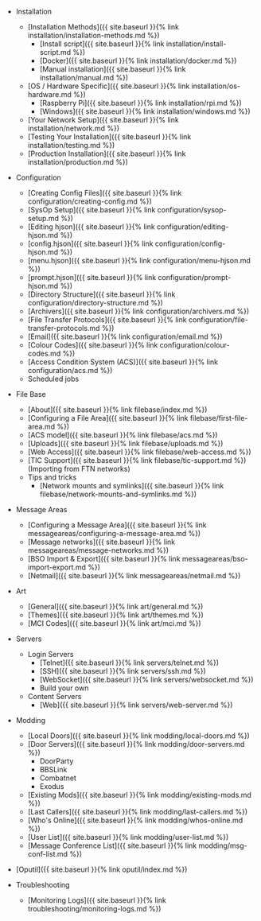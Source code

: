  - Installation
    - [Installation Methods]({{ site.baseurl }}{% link installation/installation-methods.md %})
        - [Install script]({{ site.baseurl }}{% link installation/install-script.md %})
        - [Docker]({{ site.baseurl }}{% link installation/docker.md %})
        - [Manual installation]({{ site.baseurl }}{% link installation/manual.md %})
    - [OS / Hardware Specific]({{ site.baseurl }}{% link installation/os-hardware.md %})  
      - [Raspberry Pi]({{ site.baseurl }}{% link installation/rpi.md %})  
      - [Windows]({{ site.baseurl }}{% link installation/windows.md %})  
    - [Your Network Setup]({{ site.baseurl }}{% link installation/network.md %})
    - [Testing Your Installation]({{ site.baseurl }}{% link installation/testing.md %})
    - [Production Installation]({{ site.baseurl }}{% link installation/production.md %})
    
  - Configuration
    - [Creating Config Files]({{ site.baseurl }}{% link configuration/creating-config.md %})
    - [SysOp Setup]({{ site.baseurl }}{% link configuration/sysop-setup.md %})
    - [Editing hjson]({{ site.baseurl }}{% link configuration/editing-hjson.md %})
    - [config.hjson]({{ site.baseurl }}{% link configuration/config-hjson.md %})
    - [menu.hjson]({{ site.baseurl }}{% link configuration/menu-hjson.md %})
    - [prompt.hjson]({{ site.baseurl }}{% link configuration/prompt-hjson.md %})
    - [Directory Structure]({{ site.baseurl }}{% link configuration/directory-structure.md %})
    - [Archivers]({{ site.baseurl }}{% link configuration/archivers.md %})
    - [File Transfer Protocols]({{ site.baseurl }}{% link configuration/file-transfer-protocols.md %})
    - [Email]({{ site.baseurl }}{% link configuration/email.md %})
    - [Colour Codes]({{ site.baseurl }}{% link configuration/colour-codes.md %})
    - [Access Condition System (ACS)]({{ site.baseurl }}{% link configuration/acs.md %})
    - Scheduled jobs


  - File Base
    - [About]({{ site.baseurl }}{% link filebase/index.md %})
    - [Configuring a File Area]({{ site.baseurl }}{% link filebase/first-file-area.md %})
    - [ACS model]({{ site.baseurl }}{% link filebase/acs.md %})
    - [Uploads]({{ site.baseurl }}{% link filebase/uploads.md %})
    - [Web Access]({{ site.baseurl }}{% link filebase/web-access.md %})
    - [TIC Support]({{ site.baseurl }}{% link filebase/tic-support.md %}) (Importing from FTN networks)
    - Tips and tricks
      - [Network mounts and symlinks]({{ site.baseurl }}{% link filebase/network-mounts-and-symlinks.md %})
    
  - Message Areas
    - [Configuring a Message Area]({{ site.baseurl }}{% link messageareas/configuring-a-message-area.md %})
    - [Message networks]({{ site.baseurl }}{% link messageareas/message-networks.md %})
    - [BSO Import & Export]({{ site.baseurl }}{% link messageareas/bso-import-export.md %})
    - [Netmail]({{ site.baseurl }}{% link messageareas/netmail.md %})     
    
  - Art
    - [General]({{ site.baseurl }}{% link art/general.md %})
    - [Themes]({{ site.baseurl }}{% link art/themes.md %})
    - [MCI Codes]({{ site.baseurl }}{% link art/mci.md %})

  - Servers
    - Login Servers
      - [Telnet]({{ site.baseurl }}{% link servers/telnet.md %})
      - [SSH]({{ site.baseurl }}{% link servers/ssh.md %})
      - [WebSocket]({{ site.baseurl }}{% link servers/websocket.md %})
      - Build your own
    - Content Servers
      - [Web]({{ site.baseurl }}{% link servers/web-server.md %})
              
  - Modding
    - [Local Doors]({{ site.baseurl }}{% link modding/local-doors.md %})
    - [Door Servers]({{ site.baseurl }}{% link modding/door-servers.md %}) 
        - DoorParty
        - BBSLink
        - Combatnet
        - Exodus
    - [Existing Mods]({{ site.baseurl }}{% link modding/existing-mods.md %})
    - [Last Callers]({{ site.baseurl }}{% link modding/last-callers.md %})
    - [Who's Online]({{ site.baseurl }}{% link modding/whos-online.md %})
    - [User List]({{ site.baseurl }}{% link modding/user-list.md %})
    - [Message Conference List]({{ site.baseurl }}{% link modding/msg-conf-list.md %})
 
  - [Oputil]({{ site.baseurl }}{% link oputil/index.md %})

  - Troubleshooting
    - [Monitoring Logs]({{ site.baseurl }}{% link troubleshooting/monitoring-logs.md %})
